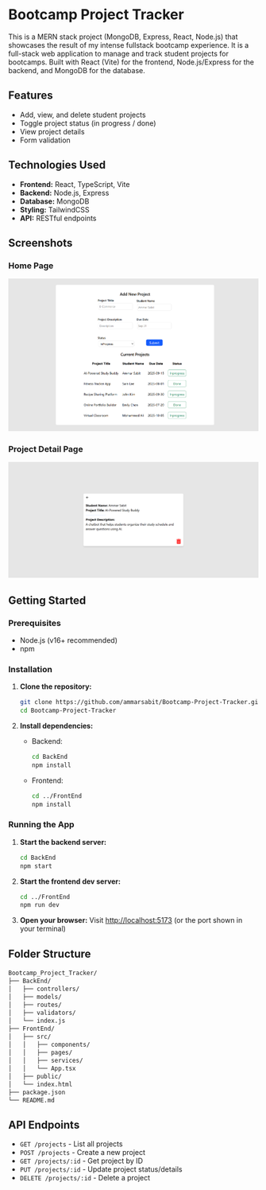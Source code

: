 
# Bootcamp Project Tracker

This is a MERN stack project (MongoDB, Express, React, Node.js) that showcases the result of my intense fullstack bootcamp experience. It is a full-stack web application to manage and track student projects for bootcamps. Built with React (Vite) for the frontend, Node.js/Express for the backend, and MongoDB for the database.

## Features
- Add, view, and delete student projects
- Toggle project status (in progress / done)
- View project details
- Form validation

## Technologies Used
- **Frontend:** React, TypeScript, Vite
- **Backend:** Node.js, Express
- **Database:** MongoDB
- **Styling:** TailwindCSS
- **API:** RESTful endpoints

## Screenshots

### Home Page
![Home Page](screenshots/home-page.png)

### Project Detail Page
![Project Detail](screenshots/project-detail.png)

## Getting Started

### Prerequisites
- Node.js (v16+ recommended)
- npm

### Installation

1. **Clone the repository:**
   ```bash
   git clone https://github.com/ammarsabit/Bootcamp-Project-Tracker.git
   cd Bootcamp-Project-Tracker
   ```

2. **Install dependencies:**
   - Backend:
     ```bash
     cd BackEnd
     npm install
     ```
   - Frontend:
     ```bash
     cd ../FrontEnd
     npm install
     ```

### Running the App

1. **Start the backend server:**
   ```bash
   cd BackEnd
   npm start
   ```

2. **Start the frontend dev server:**
   ```bash
   cd ../FrontEnd
   npm run dev
   ```

3. **Open your browser:**
   Visit [http://localhost:5173](http://localhost:5173) (or the port shown in your terminal)

## Folder Structure
```
Bootcamp_Project_Tracker/
├── BackEnd/
│   ├── controllers/
│   ├── models/
│   ├── routes/
│   ├── validators/
│   └── index.js
├── FrontEnd/
│   ├── src/
│   │   ├── components/
│   │   ├── pages/
│   │   ├── services/
│   │   └── App.tsx
│   ├── public/
│   └── index.html
├── package.json
└── README.md
```

## API Endpoints
- `GET /projects` - List all projects
- `POST /projects` - Create a new project
- `GET /projects/:id` - Get project by ID
- `PUT /projects/:id` - Update project status/details
- `DELETE /projects/:id` - Delete a project
